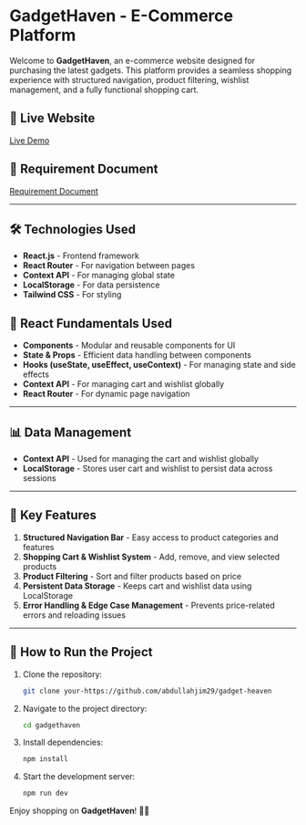 
# GadgetHaven - E-Commerce Platform

Welcome to **GadgetHaven**, an e-commerce website designed for purchasing the latest gadgets. This platform provides a seamless shopping experience with structured navigation, product filtering, wishlist management, and a fully functional shopping cart.

## 🔗 Live Website
[Live Demo](https://gadgets-heaven-b9r.netlify.app/)

## 📄 Requirement Document
[Requirement Document](https://docs.google.com/document/d/189JMhb7JMfHurQ85Txds4pGUyMWHwKbcRsWX8e4fzf4/edit?usp=sharing)

---
## 🛠️ Technologies Used
- **React.js** - Frontend framework
- **React Router** - For navigation between pages
- **Context API** - For managing global state
- **LocalStorage** - For data persistence
- **Tailwind CSS** - For styling

## 📌 React Fundamentals Used
- **Components** - Modular and reusable components for UI
- **State & Props** - Efficient data handling between components
- **Hooks (useState, useEffect, useContext)** - For managing state and side effects
- **Context API** - For managing cart and wishlist globally
- **React Router** - For dynamic page navigation

---
## 📊 Data Management
- **Context API** - Used for managing the cart and wishlist globally
- **LocalStorage** - Stores user cart and wishlist to persist data across sessions

---
## 🌟 Key Features
1. **Structured Navigation Bar** - Easy access to product categories and features
2. **Shopping Cart & Wishlist System** - Add, remove, and view selected products
3. **Product Filtering** - Sort and filter products based on price
4. **Persistent Data Storage** - Keeps cart and wishlist data using LocalStorage
5. **Error Handling & Edge Case Management** - Prevents price-related errors and reloading issues

---
## 🚀 How to Run the Project
1. Clone the repository:
   ```sh
   git clone your-https://github.com/abdullahjim29/gadget-heaven
   ```
2. Navigate to the project directory:
   ```sh
   cd gadgethaven
   ```
3. Install dependencies:
   ```sh
   npm install
   ```
4. Start the development server:
   ```sh
   npm run dev
   ```

Enjoy shopping on **GadgetHaven**! 🛒🚀
